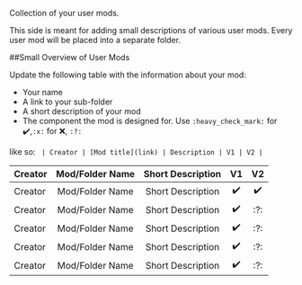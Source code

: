 Collection of your user mods.

This side is meant for adding small descriptions of various user mods. Every user mod will be placed into a separate folder.

##Small Overview of User Mods

Update the following table with the information about your mod:
- Your name
- A link to your sub-folder
- A short description of your mod
- The component the mod is designed for. Use `:heavy_check_mark:` for :heavy_check_mark:,`:x:` for :x:, `:?:`

like so:
`
| Creator | [Mod title](link) | Description | V1 | V2 |`

| Creator | Mod/Folder Name | Short Description | V1 | V2 |
| :--- | :---: | :---: | :---: | :---: |
| Creator | Mod/Folder Name | Short Description | :heavy_check_mark: | :heavy_check_mark: |
| Creator | Mod/Folder Name | Short Description | :heavy_check_mark: | :?: |
| Creator | Mod/Folder Name | Short Description | :heavy_check_mark: | :?: |
| Creator | Mod/Folder Name | Short Description | :heavy_check_mark: | :?: |
| Creator | Mod/Folder Name | Short Description | :heavy_check_mark: | :?: |

